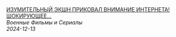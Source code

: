 <!--2024-12-13 12:00:19-->
<div class="yb">
  <a class="nodecor" href="/index.html?filmy/izumitelnyj_ekshn_prikoval_vnimanie_interneta_shokirujushchee_predstavleniesvidanie_na_mlechnom_puti">
    <img class="preview" data-videoid="HbOkdYpB1GY" src="https://i1.ytimg.com/vi/HbOkdYpB1GY/hqdefault.jpg" align="middle" alt="">
  </a>
  <div class="inlbl text">
    <a class="nodecor" href="/index.html?filmy/izumitelnyj_ekshn_prikoval_vnimanie_interneta_shokirujushchee_predstavleniesvidanie_na_mlechnom_puti">ИЗУМИТЕЛЬНЫЙ ЭКШН ПРИКОВАЛ ВНИМАНИЕ ИНТЕРНЕТА! ШОКИРУЮЩЕЕ...</a><br>
    <i class="smaller2">Военные Фильмы и Сериалы</i><br>
    <i class="smaller3">2024-12-13</i>
  </div>
</div>
